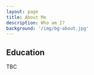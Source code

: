 ```yaml
---
layout: page
title: About Me
description: Who am I?
background: '/img/bg-about.jpg'
---
```


## Education

TBC
